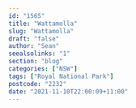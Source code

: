 ```yaml
---
id: "1565"
title: "Wattamolla"
slug: "Wattamolla"
draft: "false"
author: "Sean"
seealsolinks: "1"
section: "blog"
categories: ["NSW"]
tags: ["Royal National Park"]
postcode: "2232"
date: "2021-11-10T22:00:09+11:00"
---
```

